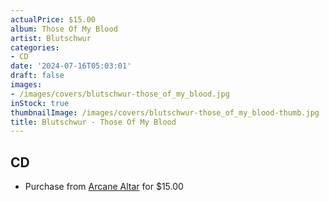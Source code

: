 ```yaml
---
actualPrice: $15.00
album: Those Of My Blood
artist: Blutschwur
categories:
- CD
date: '2024-07-16T05:03:01'
draft: false
images:
- /images/covers/blutschwur-those_of_my_blood.jpg
inStock: true
thumbnailImage: /images/covers/blutschwur-those_of_my_blood-thumb.jpg
title: Blutschwur - Those Of My Blood
---
```


## CD
* Purchase from [Arcane Altar](https://arcanealtar.bigcartel.com/product/blutschwur-those-of-my-blood-cd) for $15.00
